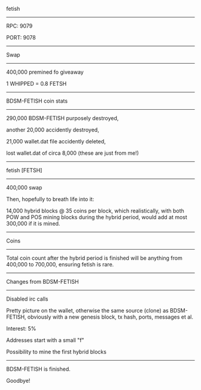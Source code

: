 fetish 

-----

RPC: 9079

PORT: 9078

-----

Swap

-----

400,000 premined fo giveaway


1 WHIPPED = 0.8 FETSH

-----

BDSM-FETISH coin stats

-----

290,000 BDSM-FETISH purposely destroyed, 

another 20,000 accidently destroyed, 

21,000 wallet.dat file accidently deleted, 


lost wallet.dat of circa 8,000 (these are just from me!)

-----

fetish [FETSH]

-----

400,000 swap

Then, hopefully to breath life into it:

14,000 hybrid blocks @ 35 coins per block, which realistically, with both POW and POS mining blocks during the hybrid period, would add at most 300,000 if it is mined.

-----

Coins

-----

Total coin count after the hybrid period is finished will be anything from 400,000 to 700,000, ensuring fetish is rare.

-----

Changes from BDSM-FETISH

-----

Disabled irc calls

Pretty picture on the wallet, otherwise the same source (clone) as BDSM-FETISH, obviously with a new genesis block, tx hash, ports, messages et al.

Interest: 5%

Addresses start with a small "f"

Possibility to mine the first hybrid blocks

-----

BDSM-FETISH is finished. 

Goodbye!